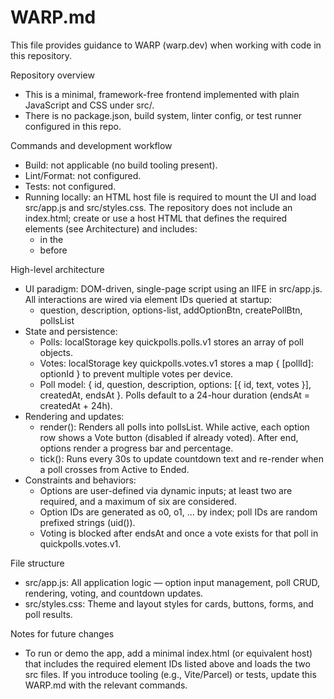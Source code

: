 # WARP.md

This file provides guidance to WARP (warp.dev) when working with code in this repository.

Repository overview
- This is a minimal, framework-free frontend implemented with plain JavaScript and CSS under src/.
- There is no package.json, build system, linter config, or test runner configured in this repo.

Commands and development workflow
- Build: not applicable (no build tooling present).
- Lint/Format: not configured.
- Tests: not configured.
- Running locally: an HTML host file is required to mount the UI and load src/app.js and src/styles.css. The repository does not include an index.html; create or use a host HTML that defines the required elements (see Architecture) and includes:
  - <link rel="stylesheet" href="./src/styles.css"> in the <head>
  - <script src="./src/app.js" defer></script> before </body>

High-level architecture
- UI paradigm: DOM-driven, single-page script using an IIFE in src/app.js. All interactions are wired via element IDs queried at startup:
  - question, description, options-list, addOptionBtn, createPollBtn, pollsList
- State and persistence:
  - Polls: localStorage key quickpolls.polls.v1 stores an array of poll objects.
  - Votes: localStorage key quickpolls.votes.v1 stores a map { [pollId]: optionId } to prevent multiple votes per device.
  - Poll model: { id, question, description, options: [{ id, text, votes }], createdAt, endsAt }. Polls default to a 24-hour duration (endsAt = createdAt + 24h).
- Rendering and updates:
  - render(): Renders all polls into pollsList. While active, each option row shows a Vote button (disabled if already voted). After end, options render a progress bar and percentage.
  - tick(): Runs every 30s to update countdown text and re-render when a poll crosses from Active to Ended.
- Constraints and behaviors:
  - Options are user-defined via dynamic inputs; at least two are required, and a maximum of six are considered.
  - Option IDs are generated as o0, o1, ... by index; poll IDs are random prefixed strings (uid()).
  - Voting is blocked after endsAt and once a vote exists for that poll in quickpolls.votes.v1.

File structure
- src/app.js: All application logic — option input management, poll CRUD, rendering, voting, and countdown updates.
- src/styles.css: Theme and layout styles for cards, buttons, forms, and poll results.

Notes for future changes
- To run or demo the app, add a minimal index.html (or equivalent host) that includes the required element IDs listed above and loads the two src files. If you introduce tooling (e.g., Vite/Parcel) or tests, update this WARP.md with the relevant commands.
